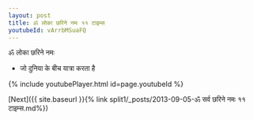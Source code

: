 ```yaml
---
layout: post
title: ॐ लोका छरिने नमः ११ टाइम्स
youtubeId: vArrbMSuaFQ
---
```

 
 
 ॐ लोका छरिने नमः  
 
 -  जो दुनिया के बीच यात्रा करता है 
 
  
 
  
 
 
 
 
 
 


{% include youtubePlayer.html id=page.youtubeId %}
 
[Next]({{ site.baseurl }}{% link  split1/_posts/2013-09-05-ॐ सर्व छरिने नमः ११ टाइम्स.md%})
 
